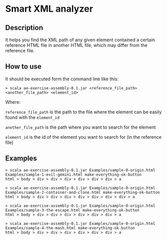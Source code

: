 # Smart XML analyzer
## Description
It helps you find the XML path of any given element contained a certain reference HTML file in another HTML file, which may differ from the reference file.
## How to use
It should be executed form the command line like this:
```
> scala ae-exercise-assembly-0.1.jar <reference_file_path> <another_file_path> <element_id>
```
Where:

`reference_file_path` is the path to the file where the element can be easily found with the `element_id`

`another_file_path` is the path where you want to search for the element

`element_id` is the id of the element you want to search for (in the reference file)

## Examples
```
> scala ae-exercise-assembly-0.1.jar Examples/sample-0-origin.html Examples/sample-1-evil-gemini.html make-everything-ok-button
html > body > div > div > div > div > div > div > a
```
```
> scala ae-exercise-assembly-0.1.jar Examples/sample-0-origin.html Examples/sample-2-container-and-clone.html make-everything-ok-button
html > body > div > div > div > div > div > div > div > a
```
```
> scala ae-exercise-assembly-0.1.jar Examples/sample-0-origin.html Examples/sample-3-the-escape.html make-everything-ok-button
html > body > div > div > div > div > div > div > a
```
```
> scala ae-exercise-assembly-0.1.jar Examples/sample-0-origin.html Examples/sample-4-the-mash.html make-everything-ok-button
html > body > div > div > div > div > div > div > a
```
